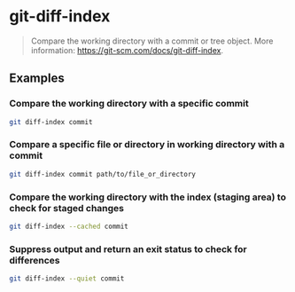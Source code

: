 # git-diff-index

> Compare the working directory with a commit or tree object. More information: <https://git-scm.com/docs/git-diff-index>.

## Examples

### Compare the working directory with a specific commit

```bash
git diff-index commit
```

### Compare a specific file or directory in working directory with a commit

```bash
git diff-index commit path/to/file_or_directory
```

### Compare the working directory with the index (staging area) to check for staged changes

```bash
git diff-index --cached commit
```

### Suppress output and return an exit status to check for differences

```bash
git diff-index --quiet commit
```
